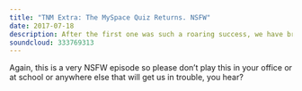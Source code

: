 ```yaml
---
title: "TNM Extra: The MySpace Quiz Returns. NSFW"
date: 2017-07-18
description: After the first one was such a roaring success, we have brought back the old MySpace quizzes for a very, VERY, VERY NSFW episode of TNM Extra. It includes whether we believe in ghosts, what we think happens when you die, what the best soft drink is and a story about stolen DVDs that is about to go down in TNM folklore.
soundcloud: 333769313
---
```


Again, this is a very NSFW episode so please don’t play this in your office or at school or anywhere else that will get us in trouble, you hear?
